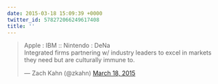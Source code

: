 ```yaml
---
date: 2015-03-18 15:09:39 +0000
twitter_id: 578272066249617408
title: ''
---
```


<blockquote class="twitter-tweet"><p lang="en" dir="ltr">Apple : IBM :: Nintendo : DeNa<br>Integrated firms partnering w/ industry leaders to excel in markets they need but are culturally immune to.</p>&mdash; Zach Kahn (@zkahn) <a href="https://twitter.com/zkahn/status/578266708131098624?ref_src=twsrc%5Etfw">March 18, 2015</a></blockquote>
<script async src="https://platform.twitter.com/widgets.js" charset="utf-8"></script>
